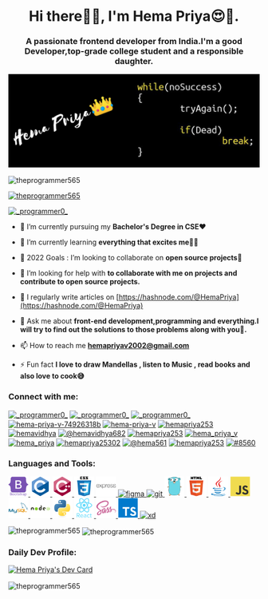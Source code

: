 <h1 align="center">Hi there👋🏻, I'm Hema Priya😍💙.</h1>
<h3 align="center">A passionate frontend developer from India.I'm a good Developer,top-grade college student and a responsible daughter.</h3>

<img src="quote.jpg"/>

<p align="left"> <img src="https://komarev.com/ghpvc/?username=theprogrammer565&label=Profile%20views&color=0e75b6&style=flat" alt="theprogrammer565" /> </p>

<p align="left"> <a href="https://github.com/ryo-ma/github-profile-trophy"><img src="https://github-profile-trophy.vercel.app/?username=theprogrammer565" alt="theprogrammer565" /></a> </p>

<p align="left"> <a href="https://twitter.com/_programmer0_" target="blank"><img src="https://img.shields.io/twitter/follow/_programmer0_?logo=twitter&style=for-the-badge" alt="_programmer0_" /></a> </p>

- 🔭 I’m currently pursuing my **Bachelor's Degree in CSE❤️**

- 🌱 I’m currently learning **everything that excites me🤣🎉**

- 👯 2022 Goals : I’m looking to collaborate on **open source projects🎉**

- 🤝 I’m looking for help with **to collaborate with me on projects and contribute to open source projects.**

- 📝 I regularly write articles on [https://hashnode.com/@HemaPriya](https://hashnode.com/@HemaPriya)

- 💬 Ask me about **front-end development,programming and everything.I will try to find out the solutions to those problems along with you🤩.**

- 📫 How to reach me **hemapriyav2002@gmail.com**

- ⚡ Fun fact **I love to draw Mandellas , listen to Music , read books and also love to cook😅**

<h3 align="left">Connect with me:</h3>
<p align="left">
<a href="https://codepen.io/_programmer0_" target="blank"><img align="center" src="https://raw.githubusercontent.com/rahuldkjain/github-profile-readme-generator/master/src/images/icons/Social/codepen.svg" alt="_programmer0_" height="30" width="40" /></a>
<a href="https://dev.to/_programmer0_" target="blank"><img align="center" src="https://cdn.jsdelivr.net/npm/simple-icons@3.0.1/icons/dev-dot-to.svg" alt="_programmer0_" height="30" width="40" /></a>
<a href="https://twitter.com/_programmer0_" target="blank"><img align="center" src="https://raw.githubusercontent.com/rahuldkjain/github-profile-readme-generator/master/src/images/icons/Social/twitter.svg" alt="_programmer0_" height="30" width="40" /></a>
<a href="https://linkedin.com/in/hema-priya-v-74926318b" target="blank"><img align="center" src="https://raw.githubusercontent.com/rahuldkjain/github-profile-readme-generator/master/src/images/icons/Social/linked-in-alt.svg" alt="hema-priya-v-74926318b" height="30" width="40" /></a>
<a href="https://stackoverflow.com/users/hema-priya-v" target="blank"><img align="center" src="https://raw.githubusercontent.com/rahuldkjain/github-profile-readme-generator/master/src/images/icons/Social/stack-overflow.svg" alt="hema-priya-v" height="30" width="40" /></a>
<a href="https://dribbble.com/hemapriya253" target="blank"><img align="center" src="https://raw.githubusercontent.com/rahuldkjain/github-profile-readme-generator/master/src/images/icons/Social/dribbble.svg" alt="hemapriya253" height="30" width="40" /></a>
<a href="https://www.behance.net/hemavidhya" target="blank"><img align="center" src="https://raw.githubusercontent.com/rahuldkjain/github-profile-readme-generator/master/src/images/icons/Social/behance.svg" alt="hemavidhya" height="30" width="40" /></a>
<a href="https://medium.com/@hemavidhya682" target="blank"><img align="center" src="https://raw.githubusercontent.com/rahuldkjain/github-profile-readme-generator/master/src/images/icons/Social/medium.svg" alt="@hemavidhya682" height="30" width="40" /></a>
<a href="https://www.codechef.com/users/hemapriya253" target="blank"><img align="center" src="https://cdn.jsdelivr.net/npm/simple-icons@3.1.0/icons/codechef.svg" alt="hemapriya253" height="30" width="40" /></a>
<a href="https://www.hackerrank.com/hema_priya_v" target="blank"><img align="center" src="https://raw.githubusercontent.com/rahuldkjain/github-profile-readme-generator/master/src/images/icons/Social/hackerrank.svg" alt="hema_priya_v" height="30" width="40" /></a>
<a href="https://codeforces.com/profile/hema_priya" target="blank"><img align="center" src="https://cdn.jsdelivr.net/npm/simple-icons@3.0.1/icons/codeforces.svg" alt="hema_priya" height="30" width="40" /></a>
<a href="https://www.leetcode.com/hemapriya25302" target="blank"><img align="center" src="https://raw.githubusercontent.com/rahuldkjain/github-profile-readme-generator/master/src/images/icons/Social/leet-code.svg" alt="hemapriya25302" height="30" width="40" /></a>
<a href="https://www.hackerearth.com/@hema561" target="blank"><img align="center" src="https://raw.githubusercontent.com/rahuldkjain/github-profile-readme-generator/master/src/images/icons/Social/hackerearth.svg" alt="@hema561" height="30" width="40" /></a>
<a href="https://www.topcoder.com/members/hemapriya253" target="blank"><img align="center" src="https://cdn.jsdelivr.net/npm/simple-icons@3.0.1/icons/topcoder.svg" alt="hemapriya253" height="30" width="40" /></a>
<a href="https://discord.gg/#8560" target="blank"><img align="center" src="https://raw.githubusercontent.com/rahuldkjain/github-profile-readme-generator/master/src/images/icons/Social/discord.svg" alt="#8560" height="30" width="40" /></a>
</p>

<h3 align="left">Languages and Tools:</h3>
<a href="https://getbootstrap.com" target="_blank"> <img src="https://raw.githubusercontent.com/devicons/devicon/master/icons/bootstrap/bootstrap-plain-wordmark.svg" alt="bootstrap" width="40" height="40"/> </a> <a href="https://www.cprogramming.com/" target="_blank"> <img src="https://raw.githubusercontent.com/devicons/devicon/master/icons/c/c-original.svg" alt="c" width="40" height="40"/> </a> <a href="https://www.w3schools.com/cpp/" target="_blank"> <img src="https://raw.githubusercontent.com/devicons/devicon/master/icons/cplusplus/cplusplus-original.svg" alt="cplusplus" width="40" height="40"/> </a> <a href="https://www.w3schools.com/css/" target="_blank"> <img src="https://raw.githubusercontent.com/devicons/devicon/master/icons/css3/css3-original-wordmark.svg" alt="css3" width="40" height="40"/> </a> <a href="https://expressjs.com" target="_blank"> <img src="https://raw.githubusercontent.com/devicons/devicon/master/icons/express/express-original-wordmark.svg" alt="express" width="40" height="40"/> </a> <a href="https://www.figma.com/" target="_blank"> <img src="https://www.vectorlogo.zone/logos/figma/figma-icon.svg" alt="figma" width="40" height="40"/> </a> <a href="https://git-scm.com/" target="_blank"> <img src="https://www.vectorlogo.zone/logos/git-scm/git-scm-icon.svg" alt="git" width="40" height="40"/> </a> <a href="https://golang.org" target="_blank"> <img src="https://raw.githubusercontent.com/devicons/devicon/master/icons/go/go-original.svg" alt="go" width="40" height="40"/> </a> <a href="https://www.w3.org/html/" target="_blank"> <img src="https://raw.githubusercontent.com/devicons/devicon/master/icons/html5/html5-original-wordmark.svg" alt="html5" width="40" height="40"/> </a> <a href="https://www.java.com" target="_blank"> <img src="https://raw.githubusercontent.com/devicons/devicon/master/icons/java/java-original.svg" alt="java" width="40" height="40"/> </a> <a href="https://developer.mozilla.org/en-US/docs/Web/JavaScript" target="_blank"> <img src="https://raw.githubusercontent.com/devicons/devicon/master/icons/javascript/javascript-original.svg" alt="javascript" width="40" height="40"/> </a> <a href="https://www.mysql.com/" target="_blank"> <img src="https://raw.githubusercontent.com/devicons/devicon/master/icons/mysql/mysql-original-wordmark.svg" alt="mysql" width="40" height="40"/> </a> <a href="https://nodejs.org" target="_blank"> <img src="https://raw.githubusercontent.com/devicons/devicon/master/icons/nodejs/nodejs-original-wordmark.svg" alt="nodejs" width="40" height="40"/> </a> <a href="https://www.python.org" target="_blank"> <img src="https://raw.githubusercontent.com/devicons/devicon/master/icons/python/python-original.svg" alt="python" width="40" height="40"/> </a> <a href="https://reactjs.org/" target="_blank"> <img src="https://raw.githubusercontent.com/devicons/devicon/master/icons/react/react-original-wordmark.svg" alt="react" width="40" height="40"/> </a> <a href="https://sass-lang.com" target="_blank"> <img src="https://raw.githubusercontent.com/devicons/devicon/master/icons/sass/sass-original.svg" alt="sass" width="40" height="40"/> </a> <a href="https://www.typescriptlang.org/" target="_blank"> <img src="https://raw.githubusercontent.com/devicons/devicon/master/icons/typescript/typescript-original.svg" alt="typescript" width="40" height="40"/> </a> <a href="https://www.adobe.com/products/xd.html" target="_blank"> <img src="https://cdn.worldvectorlogo.com/logos/adobe-xd.svg" alt="xd" width="40" height="40"/> </a> </p>

<p><img align="left" src="https://github-readme-stats.vercel.app/api/top-langs?username=theprogrammer565&show_icons=true&locale=en&layout=compact" alt="theprogrammer565" /></p>

<p>&nbsp;<img align="center" src="https://github-readme-stats.vercel.app/api?username=theprogrammer565&show_icons=true&locale=en" alt="theprogrammer565" /></p>

<h3 align="left">Daily Dev Profile:</h3>
<a href="https://app.daily.dev/DailyDevTips"><img src="https://github.com/TheProgrammer565/TheProgrammer565/devcard.svg" width="400" alt="Hema Priya's Dev Card"/></a>

<p><img align="center" src="https://github-readme-streak-stats.herokuapp.com/?user=theprogrammer565&" alt="theprogrammer565" /></p>
